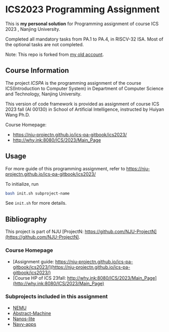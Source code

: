 # ICS2023 Programming Assignment

This is **my personal solution** for Programming assignment of course ICS 2023 , Nanjing University.

Completed all mandatory tasks from PA.1 to PA.4, in RISCV-32 ISA. Most of the optional tasks are not completed. 

Note: This repo is forked from [my old account](https://github.com/hxd3d0021).

## Course Information

The project *ICSPA* is the programming assignment of the course ICS(Introduction to Computer System) 
in Department of Computer Science and Technology, Nanjing University.

This version of code framework is provided as assignment of course ICS 2023 fall (AI 00130) in
School of Artificial Intelligence, instructed by Huiyan Wang Ph.D.

Course Homepage:
- https://nju-projectn.github.io/ics-pa-gitbook/ics2023/
- http://why.ink:8080/ICS/2023/Main_Page

## Usage

For more guide of this programming assignment,
refer to https://nju-projectn.github.io/ics-pa-gitbook/ics2023/

To initialize, run
```bash
bash init.sh subproject-name
```
See `init.sh` for more details.

## Bibliography

This project is part of NJU [ProjectN: https://github.com/NJU-ProjectN](https://github.com/NJU-ProjectN).

### Course Homepage

- [Assignment guide: https://nju-projectn.github.io/ics-pa-gitbook/ics2023/](https://nju-projectn.github.io/ics-pa-gitbook/ics2023/)
- [Course HP of ICS 23fall: http://why.ink:8080/ICS/2023/Main_Page](http://why.ink:8080/ICS/2023/Main_Page)


### Subprojects included in this assignment

* [NEMU](https://github.com/NJU-ProjectN/nemu)
* [Abstract-Machine](https://github.com/NJU-ProjectN/abstract-machine)
* [Nanos-lite](https://github.com/NJU-ProjectN/nanos-lite)
* [Navy-apps](https://github.com/NJU-ProjectN/navy-apps)
